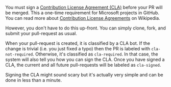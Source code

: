 You must sign a [Contribution License Agreement (CLA)](https://cla.opensource.microsoft.com/) before your PR will be merged. This a one-time requirement for Microsoft projects in GitHub. You can read more about [Contribution License Agreements](https://en.wikipedia.org/wiki/Contributor_License_Agreement) on Wikipedia.

However, you don't have to do this up-front. You can simply clone, fork, and submit your pull-request as usual.

When your pull-request is created, it is classified by a CLA bot. If the change is trivial (i.e. you just fixed a typo) then the PR is labeled with `cla-not-required`. Otherwise, it's classified as `cla-required`. In that case, the system will also tell you how you can sign the CLA. Once you have signed a CLA, the current and all future pull-requests will be labeled as `cla-signed`.

Signing the CLA might sound scary but it's actually very simple and can be done in less than a minute.